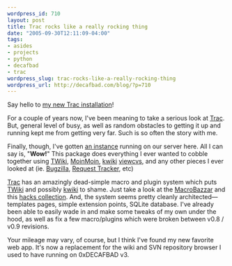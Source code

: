 ```yaml
--- 
wordpress_id: 710
layout: post
title: Trac rocks like a really rocking thing
date: "2005-09-30T12:11:09-04:00"
tags: 
- asides
- projects
- python
- decafbad
- trac
wordpress_slug: trac-rocks-like-a-really-rocking-thing
wordpress_url: http://decafbad.com/blog/?p=710
---
```

Say hello to [my new Trac installation][dbtrac]!

For a couple of years now, I've been meaning to take a serious look at [Trac][].  But, general level of busy, as well as random obstacles to getting it up and running kept me from getting very far.  Such is so often the story with me.

Finally, though, I've gotten [an instance][dbtrac] running on our server here.  All I can say is, "**Wow!**"  This package does everything I ever wanted to cobble together using [TWiki][twiki], [MoinMoin][moin], [kwiki][] [viewcvs][], and any other pieces I ever looked at (ie. [Bugzilla][], [Request Tracker][], etc)

[Trac][] has an amazingly dead-simple macro and plugin system which puts [TWiki][] and possibly [kwiki][] to shame.  Just take a look at the [MacroBazzar][baz] and this [hacks collection][hacks].  And, the system seems pretty cleanly architected—templates pages, simple extension points, SQLite database.  I've already been able to easily wade in and make some tweaks of my own under the hood, as well as fix a few macro/plugins which were broken between v0.8 / v0.9 revisions.

Your mileage may vary, of course, but I think I've found my new favorite web app.  It's now a replacement for the wiki and SVN repository browser I used to have running on 0xDECAFBAD v3.

[moin]: http://moinmoin.wikiwikiweb.de/
[kwiki]: http://www.kwiki.org/
[baz]: http://projects.edgewall.com/trac/wiki/MacroBazaar
[hacks]: http://trac-hacks.swapoff.org/
[tag]: http://dev.muness.textdriven.com/trac.cgi/wiki/tags/Setup
[request tracker]: http://www.bestpractical.com/rt/
[bugzilla]: http://www.bugzilla.org
[twiki]: http://twiki.org/
[viewcvs]: http://viewcvs.sourceforge.net/
[dbtrac]: http://decafbad.com/trac/
[trac]: http://projects.edgewall.com/trac/
